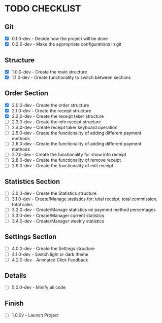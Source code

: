 # TODO CHECKLIST

## Git
- [x] 0.1.0-dev - Decide how the project will be done
- [x] 0.2.0-dev - Make the appropriate configurations in git

## Structure
- [x] 1.0.0-dev - Create the main structure
- [x] 1.1.0-dev - Create functionality to switch between sections

## Order Section
- [x] 2.0.0-dev - Create the order structure
- [x] 2.1.0-dev - Create the receipt structure
- [x] 2.2.0-dev - Create the receipt taker structure
- [ ] 2.3.0-dev - Create the info receipt structure
- [ ] 2.4.0-dev - Create receipt taker keyboard operation
- [ ] 2.5.0-dev - Create the functionality of adding different payment methods
- [ ] 2.6.0-dev - Create the functionality of adding different payment methods
- [ ] 2.7.0-dev - Create the functionality for show info receipt
- [ ] 2.8.0-dev - Create the functionality of remove receipt
- [ ] 2.9.0-dev - Create the functionality of edit receipt

## Statistics Section
- [ ] 3.0.0-dev - Create the Statistics structure
- [ ] 3.1.0-dev - Create/Manage statistics for: total receipt, total commission, total sales
- [ ] 3.2.0-dev - Create/Manage statistics on payment method percentages
- [ ] 3.3.0-dev - Create/Manager current statistics
- [ ] 3.4.0-dev - Create/Manager weekly statistics

## Settings Section
- [ ] 4.0.0-dev - Create the Settings structure
- [ ] 4.1.0-dev - Switch light or dark theme
- [ ] 4.2.0-dev - Animated Click Feedback

## Details
- [ ] 5.0.0-dev - Minify all code

## Finish
- [ ] 1.0.0v - Launch Project